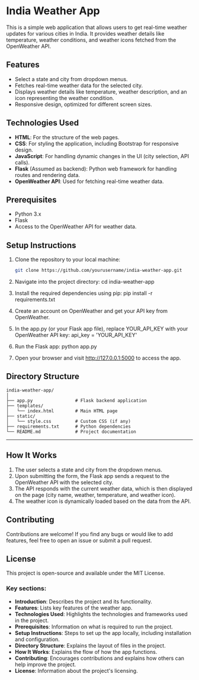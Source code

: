 # India Weather App

This is a simple web application that allows users to get real-time weather updates for various cities in India. It provides weather details like temperature, weather conditions, and weather icons fetched from the OpenWeather API.

## Features

- Select a state and city from dropdown menus.
- Fetches real-time weather data for the selected city.
- Displays weather details like temperature, weather description, and an icon representing the weather condition.
- Responsive design, optimized for different screen sizes.

## Technologies Used

- **HTML**: For the structure of the web pages.
- **CSS**: For styling the application, including Bootstrap for responsive design.
- **JavaScript**: For handling dynamic changes in the UI (city selection, API calls).
- **Flask** (Assumed as backend): Python web framework for handling routes and rendering data.
- **OpenWeather API**: Used for fetching real-time weather data.

## Prerequisites

- Python 3.x
- Flask
- Access to the OpenWeather API for weather data.

## Setup Instructions

1. Clone the repository to your local machine:

   ```bash
   git clone https://github.com/yourusername/india-weather-app.git
2. Navigate into the project directory:
   cd india-weather-app
3. Install the required dependencies using pip:
   pip install -r requirements.txt
4. Create an account on OpenWeather and get your API key from OpenWeather.
5. In the app.py (or your Flask app file), replace YOUR_API_KEY with your OpenWeather API key:
   api_key = 'YOUR_API_KEY'
6. Run the Flask app:
   python app.py
7. Open your browser and visit http://127.0.0.1:5000 to access the app.

## Directory Structure
```
india-weather-app/
│
├── app.py                # Flask backend application
├── templates/
│   └── index.html        # Main HTML page
├── static/
│   └── style.css         # Custom CSS (if any)
├── requirements.txt      # Python dependencies
└── README.md             # Project documentation
```
---
## How It Works
1. The user selects a state and city from the dropdown menus.
2. Upon submitting the form, the Flask app sends a request to the OpenWeather API with the selected city.
3. The API responds with the current weather data, which is then displayed on the page (city name, weather, temperature, and weather icon).
4. The weather icon is dynamically loaded based on the data from the API.

## Contributing
Contributions are welcome! If you find any bugs or would like to add features, feel free to open an issue or submit a pull request.

## License
This project is open-source and available under the MIT License.

### Key sections:

- **Introduction**: Describes the project and its functionality.
- **Features**: Lists key features of the weather app.
- **Technologies Used**: Highlights the technologies and frameworks used in the project.
- **Prerequisites**: Information on what is required to run the project.
- **Setup Instructions**: Steps to set up the app locally, including installation and configuration.
- **Directory Structure**: Explains the layout of files in the project.
- **How It Works**: Explains the flow of how the app functions.
- **Contributing**: Encourages contributions and explains how others can help improve the project.
- **License**: Information about the project's licensing.
